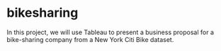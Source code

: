 # bikesharing
In this project, we will use Tableau to present a business proposal for a bike-sharing company from a New York Citi Bike dataset.
